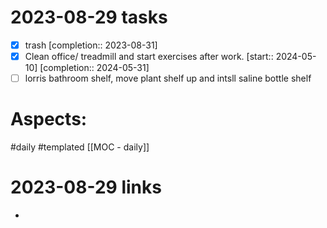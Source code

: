 
# 2023-08-29 tasks

- [x] trash  [completion:: 2023-08-31]
- [x] Clean office/ treadmill and start exercises after work.  [start:: 2024-05-10]  [completion:: 2024-05-31]
- [ ] lorris bathroom shelf, move plant shelf up and intsll saline bottle shelf

# Aspects:
#daily #templated
[[MOC - daily]]

# 2023-08-29 links
- 


